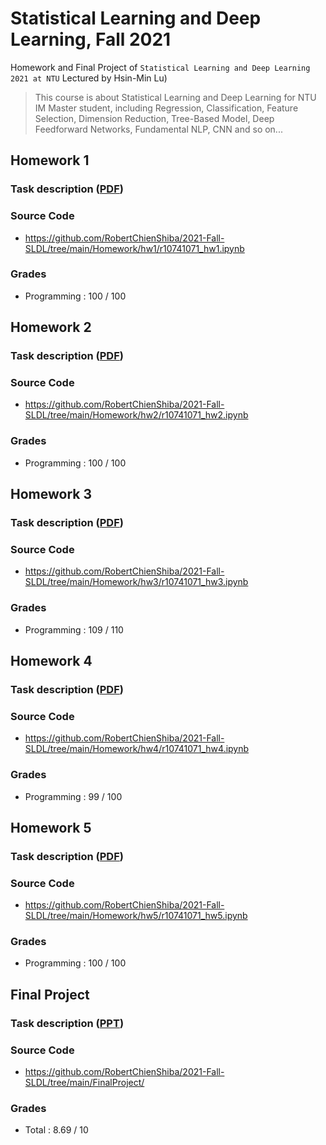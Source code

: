 # Statistical Learning and Deep Learning, Fall 2021

Homework and Final Project of `Statistical Learning and Deep Learning 2021 at NTU` Lectured by Hsin-Min Lu)

> This course is about Statistical Learning and Deep Learning for NTU IM Master student, including Regression, Classification, Feature Selection, Dimension Reduction, Tree-Based Model, Deep Feedforward Networks, Fundamental NLP, CNN and so on...

## Homework 1 
### Task description ([PDF](https://github.com/RobertChienShiba/2021-Fall-SLDL/tree/main/Homework/hw1/hw1_qonlyv6_2021fall.ipynb))

### Source Code

* https://github.com/RobertChienShiba/2021-Fall-SLDL/tree/main/Homework/hw1/r10741071_hw1.ipynb


### Grades
* Programming : 100 / 100

## Homework 2 
### Task description ([PDF](https://github.com/RobertChienShiba/2021-Fall-SLDL/tree/main/Homework/hw2/hw2_qonlyv4.ipynb))

### Source Code

* https://github.com/RobertChienShiba/2021-Fall-SLDL/tree/main/Homework/hw2/r10741071_hw2.ipynb

### Grades
* Programming : 100 / 100

## Homework 3 
### Task description ([PDF](https://github.com/RobertChienShiba/2021-Fall-SLDL/tree/main/Homework/hw3/hw3_qonlyv1.ipynb))

### Source Code

* https://github.com/RobertChienShiba/2021-Fall-SLDL/tree/main/Homework/hw3/r10741071_hw3.ipynb

### Grades
* Programming : 109 / 110

## Homework 4
### Task description ([PDF](https://github.com/RobertChienShiba/2021-Fall-SLDL/tree/main/Homework/hw4/hw4_qonlyv5.ipynb))

### Source Code

* https://github.com/RobertChienShiba/2021-Fall-SLDL/tree/main/Homework/hw4/r10741071_hw4.ipynb


### Grades
* Programming : 99 / 100

## Homework 5
### Task description ([PDF](https://github.com/RobertChienShiba/2021-Fall-SLDL/tree/main/Homework/hw5/sldl_hw5v3.ipynb))

### Source Code

* https://github.com/RobertChienShiba/2021-Fall-SLDL/tree/main/Homework/hw5/r10741071_hw5.ipynb


### Grades
* Programming : 100 / 100

## Final Project
### Task description ([PPT](https://github.com/RobertChienShiba/2021-Fall-SLDL/tree/main/FinalProject/烈焰龍珠簡報.pptx))

### Source Code

* https://github.com/RobertChienShiba/2021-Fall-SLDL/tree/main/FinalProject/

### Grades
* Total : 8.69 / 10



